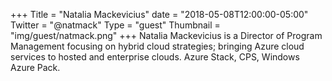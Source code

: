 +++
Title = "Natalia Mackevicius"
date = "2018-05-08T12:00:00-05:00"
Twitter = "@natmack"
Type = "guest"
Thumbnail = "img/guest/natmack.png"
+++
Natalia Mackevicius is a Director of Program Management focusing on hybrid cloud strategies; bringing Azure cloud services to hosted and enterprise clouds. Azure Stack, CPS, Windows Azure Pack.
